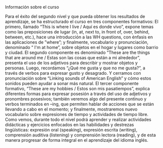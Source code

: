 Información sobre el curso

Para el éxito del segundo nivel y que pueda obtener los resultados de aprendizaje, se ha
estructurado el curso en tres componentes formativos:
El primero, llamado “This is where I live / Aquí es donde vivo”, expone temas como las
preposiciones de lugar (in, at, next to, in front of, over, behind, between, etc.), hace una introducción
a las WH questions, con énfasis en las aplicaciones de ”where”; y finalmente, vocabulario y
pronunciación, denominado “ I'm at home”, sobre objetos en el hogar y lugares como barrio y
ciudad.
El segundo componente es denominado “These are the things that are around me / Estas son las
cosas que están a mi alrededor”, presenta el uso de los adjetivos para describir y mostrar objetos y
personas. Luego, recordamos “¿Qué me gusta y que no me gusta?”, a través de verbos para
expresar gusto y desagrado. Y cerramos con pronunciación sobre “Linking sounds of American
English” y cómo estos sonidos pueden ayudar a sonar más natural.
El tercer componente formativo, “These are my hobbies / Estos son mis pasatiempos”, explica
diferentes formas para expresar posesión a través del uso de adjetivos y pronombres posesivos;
también veremos algo del presente continuo y verbos terminados en –ing, que permiten hablar de
acciones que se están llevando a cabo en el momento; y finalmente, mostraremos nuevo
vocabulario sobre expresiones de tiempo y actividades de tiempo libre.
Como vemos, durante todo el nivel podrá aprender y realizar actividades didácticas y ejercicios
enfocados en las habilidades y destrezas lingüísticas: expresión oral (speaking), expresión escrita
(writing), comprensión auditiva (listening) y comprensión lectora (reading), y de esta manera
progresar de forma integral en el aprendizaje del idioma inglés.